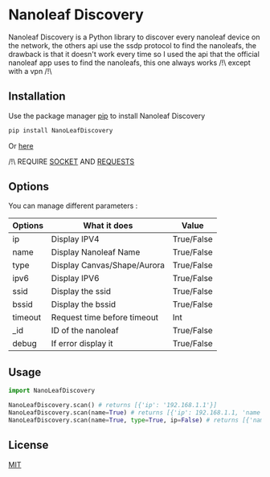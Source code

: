 # Nanoleaf Discovery

Nanoleaf Discovery is a Python library to discover every nanoleaf device on the network, the others api use the ssdp protocol to find the nanoleafs, the drawback is that it doesn't work every time so I used the api that the official nanoleaf app uses to find the nanoleafs, this one always works /!\ except with a vpn /!\

## Installation

Use the package manager [pip](https://pip.pypa.io/en/stable/) to install Nanoleaf Discovery

```bash
pip install NanoLeafDiscovery
```

Or [here](https://pypi.org/project/NanoLeafDiscovery/0.0.2/) 

/!\ REQUIRE [SOCKET]() AND [REQUESTS](https://pypi.org/project/requests/)


## Options
You can manage different parameters :

| Options | What it does | Value |
| ------- | ------------ | ------- |
| ip | Display IPV4 | True/False |
| name | Display Nanoleaf Name | True/False |
| type | Display Canvas/Shape/Aurora | True/False |
| ipv6 | Display IPV6 | True/False |
| ssid | Display the ssid | True/False |
| bssid | Display the bssid | True/False |
| timeout | Request time before timeout | Int |
| _id | ID of the nanoleaf | True/False |
| debug | If error display it  | True/False |

## Usage

```python
import NanoLeafDiscovery

NanoLeafDiscovery.scan() # returns [{'ip': '192.168.1.1'}]
NanoLeafDiscovery.scan(name=True) # returns [{'ip': 192.168.1.1, 'name': 'Canvas-f77e'}]
NanoLeafDiscovery.scan(name=True, type=True, ip=False) # returns [{'name': 'Canvas-f77e', 'type':'Canvas'}]
```

## License
[MIT](https://choosealicense.com/licenses/mit/)
